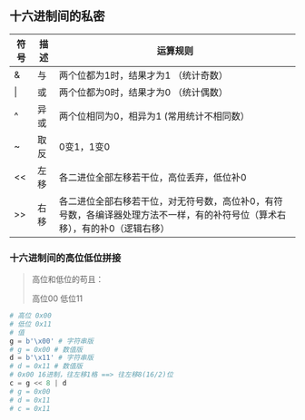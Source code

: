 ## 十六进制间的私密

| 符号 | 描述 | 运算规则                                                     |
| ---- | ---- | ------------------------------------------------------------ |
| &    | 与   | 两个位都为1时，结果才为1   （统计奇数）                      |
| \|   | 或   | 两个位都为0时，结果才为0    （统计偶数）                     |
| ^    | 异或 | 两个位相同为0，相异为1   (常用统计不相同数）                 |
| ~    | 取反 | 0变1，1变0                                                   |
| <<   | 左移 | 各二进位全部左移若干位，高位丢弃，低位补0                    |
| >>   | 右移 | 各二进位全部右移若干位，对无符号数，高位补0，有符号数，各编译器处理方法不一样，有的补符号位（算术右移），有的补0（逻辑右移） |

### 十六进制间的高位低位拼接

> 高位和低位的苟且：
>
> 高位00 低位11

```python
# 高位 0x00
# 低位 0x11
# 值
g = b'\x00' # 字符串版
# g = 0x00 # 数值版
d = b'\x11' # 字符串版
# d = 0x11 # 数值版
# 0x00 16进制，往左移1格 ==> 往左移8(16/2)位
c = g << 8 | d
# g = 0x00
# d = 0x11
# c = 0x11
```

